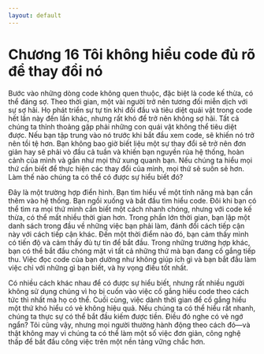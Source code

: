```yaml
---
layout: default
---
```


# Chương 16 Tôi không hiểu code đủ rõ để thay đổi nó

Bước vào những dòng code không quen thuộc, đặc biệt là code kế thừa, có thể đáng sợ. Theo thời gian, một vài người trở nên tương đối miễn dịch với sự sợ hãi. Họ phát triển sự tự tin khi đối đầu và tiêu diệt quái vật trong code hết lần này đến lần khác, nhưng rất khó để trở nên không sợ hãi. Tất cả chúng ta thỉnh thoảng gặp phải những con quái vật không thể tiêu diệt được. Nếu bạn tập trung vào nó trước khi bắt đầu xem code, sẽ khiến nó trở nên tồi tệ hơn. Bạn không bao giờ biết liệu một sự thay đổi sẽ trở nên đơn giản hay sẽ phải vò đầu cả tuần và khiến bạn nguyền rủa hệ thống, hoàn cảnh của mình và gần như mọi thứ xung quanh bạn. Nếu chúng ta hiểu mọi thứ cần biết để thực hiện các thay đổi của mình, mọi thứ sẽ suôn sẻ hơn. Làm thế nào chúng ta có thể có được sự hiểu biết đó?

Đây là một trường hợp điển hình. Bạn tìm hiểu về một tính năng mà bạn cần thêm vào hệ thống. Bạn ngồi xuống và bắt đầu tìm hiểu code. Đôi khi bạn có thể tìm ra mọi thứ mình cần biết một cách nhanh chóng, nhưng với code kế thừa, có thể mất nhiều thời gian hơn. Trong phần lớn thời gian, bạn lập một danh sách trong đầu về những việc bạn phải làm, đánh đổi cách tiếp cận này với cách tiếp cận khác. Đến một thời điểm nào đó, bạn cảm thấy mình có tiến độ và cảm thấy đủ tự tin để bắt đầu. Trong những trường hợp khác, bạn có thể bắt đầu chóng mặt vì tất cả những thứ mà bạn đang cố gắng tiếp thu. Việc đọc code của bạn dường như không giúp ích gì và bạn bắt đầu làm việc chỉ với những gì bạn biết, và hy vọng điều tốt nhất.

Có nhiều cách khác nhau để có được sự hiểu biết, nhưng rất nhiều người không sử dụng chúng vì họ bị cuốn vào việc cố gắng hiểu code theo cách tức thì nhất mà họ có thể. Cuối cùng, việc dành thời gian để cố gắng hiểu một thứ khó hiểu có vẻ không hiệu quả. Nếu chúng ta có thể hiểu rất nhanh, chúng ta thực sự có thể bắt đầu kiếm được tiền. Điều đó nghe có vẻ ngớ ngẩn? Tôi cũng vậy, nhưng mọi người thường hành động theo cách đó—và thật không may vì chúng ta có thể làm một số việc đơn giản, công nghệ thấp để bắt đầu công việc trên một nền tảng vững chắc hơn.


